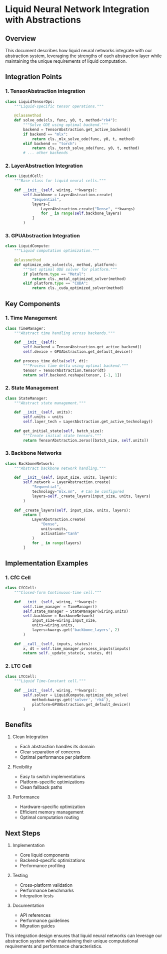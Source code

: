 # Liquid Neural Network Integration with Abstractions

## Overview
This document describes how liquid neural networks integrate with our abstraction system, leveraging the strengths of each abstraction layer while maintaining the unique requirements of liquid computation.

## Integration Points

### 1. TensorAbstraction Integration

```python
class LiquidTensorOps:
    """Liquid-specific tensor operations."""
    
    @classmethod
    def solve_ode(cls, func, y0, t, method="rk4"):
        """Solve ODE using optimal backend."""
        backend = TensorAbstraction.get_active_backend()
        if backend == "mlx":
            return cls._mlx_solve_ode(func, y0, t, method)
        elif backend == "torch":
            return cls._torch_solve_ode(func, y0, t, method)
        # ... other backends
```

### 2. LayerAbstraction Integration

```python
class LiquidCell:
    """Base class for liquid neural cells."""
    
    def __init__(self, wiring, **kwargs):
        self.backbone = LayerAbstraction.create(
            "Sequential",
            layers=[
                LayerAbstraction.create("Dense", **kwargs)
                for _ in range(self.backbone_layers)
            ]
        )
```

### 3. GPUAbstraction Integration

```python
class LiquidCompute:
    """Liquid computation optimization."""
    
    @classmethod
    def optimize_ode_solve(cls, method, platform):
        """Get optimal ODE solver for platform."""
        if platform.type == "Metal":
            return cls._metal_optimized_solver(method)
        elif platform.type == "CUDA":
            return cls._cuda_optimized_solver(method)
```

## Key Components

### 1. Time Management
```python
class TimeManager:
    """Abstract time handling across backends."""
    
    def __init__(self):
        self.backend = TensorAbstraction.get_active_backend()
        self.device = GPUAbstraction.get_default_device()
    
    def process_time_delta(self, dt):
        """Process time delta using optimal backend."""
        tensor = TensorAbstraction.tensor(dt)
        return self.backend.reshape(tensor, [-1, 1])
```

### 2. State Management
```python
class StateManager:
    """Abstract state management."""
    
    def __init__(self, units):
        self.units = units
        self.layer_tech = LayerAbstraction.get_active_technology()
    
    def get_initial_state(self, batch_size):
        """Create initial state tensors."""
        return TensorAbstraction.zeros([batch_size, self.units])
```

### 3. Backbone Networks
```python
class BackboneNetwork:
    """Abstract backbone network handling."""
    
    def __init__(self, input_size, units, layers):
        self.network = LayerAbstraction.create(
            "Sequential",
            technology="mlx.nn",  # Can be configured
            layers=self._create_layers(input_size, units, layers)
        )
    
    def _create_layers(self, input_size, units, layers):
        return [
            LayerAbstraction.create(
                "Dense",
                units=units,
                activation="tanh"
            )
            for _ in range(layers)
        ]
```

## Implementation Examples

### 1. CfC Cell
```python
class CfCCell:
    """Closed-form Continuous-time cell."""
    
    def __init__(self, wiring, **kwargs):
        self.time_manager = TimeManager()
        self.state_manager = StateManager(wiring.units)
        self.backbone = BackboneNetwork(
            input_size=wiring.input_size,
            units=wiring.units,
            layers=kwargs.get('backbone_layers', 2)
        )
    
    def __call__(self, inputs, states):
        x, dt = self.time_manager.process_inputs(inputs)
        return self._update_state(x, states, dt)
```

### 2. LTC Cell
```python
class LTCCell:
    """Liquid Time-Constant cell."""
    
    def __init__(self, wiring, **kwargs):
        self.solver = LiquidCompute.optimize_ode_solve(
            method=kwargs.get('solver', 'rk4'),
            platform=GPUAbstraction.get_default_device()
        )
```

## Benefits

1. Clean Integration
   - Each abstraction handles its domain
   - Clear separation of concerns
   - Optimal performance per platform

2. Flexibility
   - Easy to switch implementations
   - Platform-specific optimizations
   - Clean fallback paths

3. Performance
   - Hardware-specific optimization
   - Efficient memory management
   - Optimal computation routing

## Next Steps

1. Implementation
   - Core liquid components
   - Backend-specific optimizations
   - Performance profiling

2. Testing
   - Cross-platform validation
   - Performance benchmarks
   - Integration tests

3. Documentation
   - API references
   - Performance guidelines
   - Migration guides

This integration design ensures that liquid neural networks can leverage our abstraction system while maintaining their unique computational requirements and performance characteristics.